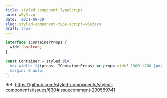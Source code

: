 ```yaml
---
title: styled component TypeScript
uuid: w5y3zzn
date: '2021-08-29'
slug: styled-component-type-script-w5y3zzn
draft: true
---
```


```ts
interface IContainerProps {
  wide: boolean;
}

const Container = styled.div`
  max-width: ${(props: IContainerProps) => props.wide? 1300 :700 }px;
  margin: 0 auto;
`;
```

Ref: https://github.com/styled-components/styled-components/issues/630#issuecomment-290569741
